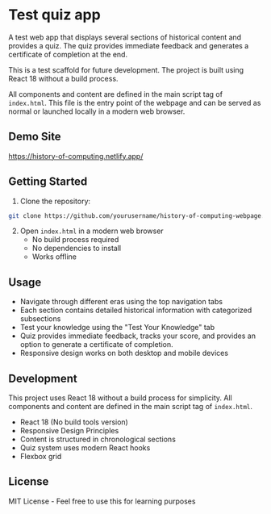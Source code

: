 # Test quiz app

A test web app that displays several sections of historical content and provides a quiz. The quiz provides immediate feedback and generates a certificate of completion at the end.

This is a test scaffold for future development. The project is built using React 18 without a build process.

All components and content are defined in the main script tag of `index.html`. This file is the entry point of the webpage and can be served as normal or launched locally in a modern web browser.

## Demo Site

https://history-of-computing.netlify.app/

## Getting Started

1. Clone the repository:

```bash
git clone https://github.com/yourusername/history-of-computing-webpage.git
```

2. Open `index.html` in a modern web browser
   - No build process required
   - No dependencies to install
   - Works offline

## Usage

- Navigate through different eras using the top navigation tabs
- Each section contains detailed historical information with categorized subsections
- Test your knowledge using the "Test Your Knowledge" tab
- Quiz provides immediate feedback, tracks your score, and provides an option to generate a certificate of completion.
- Responsive design works on both desktop and mobile devices

## Development

This project uses React 18 without a build process for simplicity. All components and content are defined in the main script tag of `index.html`.

- React 18 (No build tools version)
- Responsive Design Principles
- Content is structured in chronological sections
- Quiz system uses modern React hooks
- Flexbox grid

## License

MIT License - Feel free to use this for learning purposes
